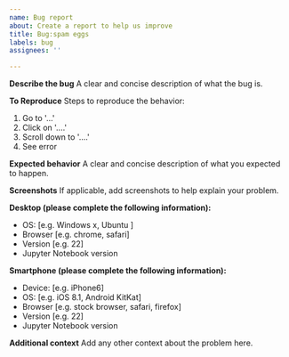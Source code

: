 ```yaml
---
name: Bug report
about: Create a report to help us improve
title: Bug:spam eggs
labels: bug
assignees: ''

---
```


**Describe the bug**
A clear and concise description of what the bug is.

**To Reproduce**
Steps to reproduce the behavior:
1. Go to '...'
2. Click on '....'
3. Scroll down to '....'
4. See error

**Expected behavior**
A clear and concise description of what you expected to happen.

**Screenshots**
If applicable, add screenshots to help explain your problem.

**Desktop (please complete the following information):**
 - OS: [e.g. Windows x, Ubuntu ]
 - Browser [e.g. chrome, safari]
 - Version [e.g. 22]
- Jupyter Notebook version

**Smartphone (please complete the following information):**
 - Device: [e.g. iPhone6]
 - OS: [e.g. iOS 8.1, Android KitKat]
 - Browser [e.g. stock browser, safari, firefox]
 - Version [e.g. 22]
 - Jupyter Notebook version

**Additional context**
Add any other context about the problem here.
